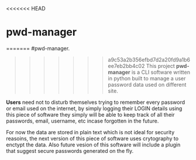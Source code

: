 <<<<<<< HEAD
# pwd-manager
=======
#pwd-manager.
>>>>>>> a9c53a2b356efbd7d2a20fd9a1b6ee7eb2bb4c02
This project **pwd-manager** is a CLI software written in python built to manage a user password data used on different site.

**Users** need not to disturb themselves trying to remember every password or email used on the internet, by simply logging their LOGIN details using this piece of software they simply will be able to keep track of all their passwords, email, username, etc incase forgotten in the future.

For now the data are stored in plain text which is not ideal for security reasoins, the next version of this piece of software uses crytography to enctypt the data. Also future vesion of this software will include a plugin that suggest secure passwords generated on the fly.
